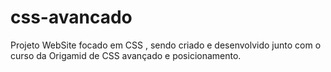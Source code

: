 # css-avancado
 Projeto WebSite focado em CSS , sendo criado e desenvolvido junto com o curso da Origamid de CSS avançado e posicionamento.
